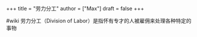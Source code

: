 +++
title = "劳力分工"
author = ["Max"]
draft = false
+++

\#wiki
劳力分工（Division of Labor）是指怀有专才的人被雇佣来处理各种特定的事物
